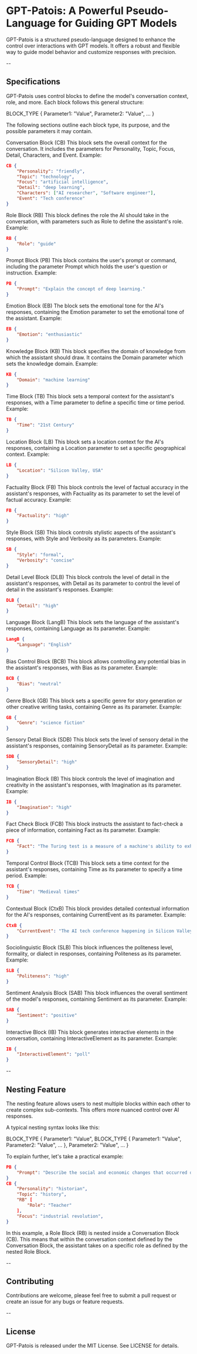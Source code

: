 # GPT-Patois: A Powerful Pseudo-Language for Guiding GPT Models

GPT-Patois is a structured pseudo-language designed to enhance the control over interactions with GPT models. It offers a robust and flexible way to guide model behavior and customize responses with precision.

-- 

## Specifications 

GPT-Patois uses control blocks to define the model's conversation context, role, and more. Each block follows this general structure:

BLOCK_TYPE {
Parameter1: "Value",
Parameter2: "Value",
...
}

The following sections outline each block type, its purpose, and the possible parameters it may contain.

Conversation Block (CB)
This block sets the overall context for the conversation. It includes the parameters for Personality, Topic, Focus, Detail, Characters, and Event.
Example:

```json
CB {
    "Personality": "friendly",
    "Topic": "technology",
    "Focus": "artificial intelligence",
    "Detail": "deep learning",
    "Characters": ["AI researcher", "Software engineer"],
    "Event": "Tech conference"
}
```

Role Block (RB)
This block defines the role the AI should take in the conversation, with parameters such as Role to define the assistant's role.
Example:

```json
RB {
    "Role": "guide"
}
```

Prompt Block (PB)
This block contains the user's prompt or command, including the parameter Prompt which holds the user's question or instruction.
Example:

```json
PB {
    "Prompt": "Explain the concept of deep learning."
}
```

Emotion Block (EB)
The block sets the emotional tone for the AI's responses, containing the Emotion parameter to set the emotional tone of the assistant.
Example:

```json
EB {
    "Emotion": "enthusiastic"
}
```

Knowledge Block (KB)
This block specifies the domain of knowledge from which the assistant should draw. It contains the Domain parameter which sets the knowledge domain.
Example:

```json
KB {
    "Domain": "machine learning"
}
```

Time Block (TB)
This block sets a temporal context for the assistant's responses, with a Time parameter to define a specific time or time period.
Example:

```json
TB {
    "Time": "21st Century"
}
```

Location Block (LB)
This block sets a location context for the AI's responses, containing a Location parameter to set a specific geographical context.
Example:

```json
LB {
    "Location": "Silicon Valley, USA"
}
```

Factuality Block (FB)
This block controls the level of factual accuracy in the assistant's responses, with Factuality as its parameter to set the level of factual accuracy.
Example:

```json
FB {
    "Factuality": "high"
}
```

Style Block (SB)
This block controls stylistic aspects of the assistant's responses, with Style and Verbosity as its parameters.
Example:

```json
SB {
    "Style": "formal",
    "Verbosity": "concise"
}
```

Detail Level Block (DLB)
This block controls the level of detail in the assistant's responses, with Detail as its parameter to control the level of detail in the assistant's responses.
Example:

```json
DLB {
    "Detail": "high"
}
```

Language Block (LangB)
This block sets the language of the assistant's responses, containing Language as its parameter.
Example:

```json
LangB {
    "Language": "English"
}
```

Bias Control Block (BCB)
This block allows controlling any potential bias in the assistant's responses, with Bias as its parameter.
Example:

```json
BCB {
    "Bias": "neutral"
}
```

Genre Block (GB)
This block sets a specific genre for story generation or other creative writing tasks, containing Genre as its parameter.
Example:

```json
GB {
    "Genre": "science fiction"
}
```

Sensory Detail Block (SDB)
This block sets the level of sensory detail in the assistant's responses, containing SensoryDetail as its parameter.
Example:

```json
SDB {
    "SensoryDetail": "high"
}
```

Imagination Block (IB)
This block controls the level of imagination and creativity in the assistant's responses, with Imagination as its parameter.
Example:

```json
IB {
    "Imagination": "high"
}
```

Fact Check Block (FCB)
This block instructs the assistant to fact-check a piece of information, containing Fact as its parameter.
Example:

```json
FCB {
    "Fact": "The Turing test is a measure of a machine's ability to exhibit intelligent behavior equivalent to that of a human."
}
```

Temporal Control Block (TCB)
This block sets a time context for the assistant's responses, containing Time as its parameter to specify a time period.
Example:

```json
TCB {
    "Time": "Medieval times"
}
```

Contextual Block (CtxB)
This block provides detailed contextual information for the AI's responses, containing CurrentEvent as its parameter.
Example:

```json
CtxB {
    "CurrentEvent": "The AI tech conference happening in Silicon Valley."
}
```

Sociolinguistic Block (SLB)
This block influences the politeness level, formality, or dialect in responses, containing Politeness as its parameter.
Example:

```json
SLB {
    "Politeness": "high"
}
```

Sentiment Analysis Block (SAB)
This block influences the overall sentiment of the model's responses, containing Sentiment as its parameter.
Example:

```json
SAB {
    "Sentiment": "positive"
}
```

Interactive Block (IB)
This block generates interactive elements in the conversation, containing InteractiveElement as its parameter.
Example:

```json
IB {
    "InteractiveElement": "poll"
}
```

--

## Nesting Feature

The nesting feature allows users to nest multiple blocks within each other to create complex sub-contexts. This offers more nuanced control over AI responses.

A typical nesting syntax looks like this:

BLOCK_TYPE {
    Parameter1: "Value",
    BLOCK_TYPE {
        Parameter1: "Value",
        Parameter2: "Value",
        ...
    },
    Parameter2: "Value",
    ...
}

To explain further, let's take a practical example:

```json
PB {
    "Prompt": "Describe the social and economic changes that occurred during the Industrial Revolution."
}
CB {
    "Personality": "historian",
    "Topic": "history",
    "RB" [
        "Role": "Teacher"
    ],
    "Focus": "industrial revolution",
}
```

In this example, a Role Block (RB) is nested inside a Conversation Block (CB). This means that within the conversation context defined by the Conversation Block, the assistant takes on a specific role as defined by the nested Role Block.

--

## Contributing

Contributions are welcome, please feel free to submit a pull request or create an issue for any bugs or feature requests.

--

## License

GPT-Patois is released under the MIT License. See LICENSE for details.